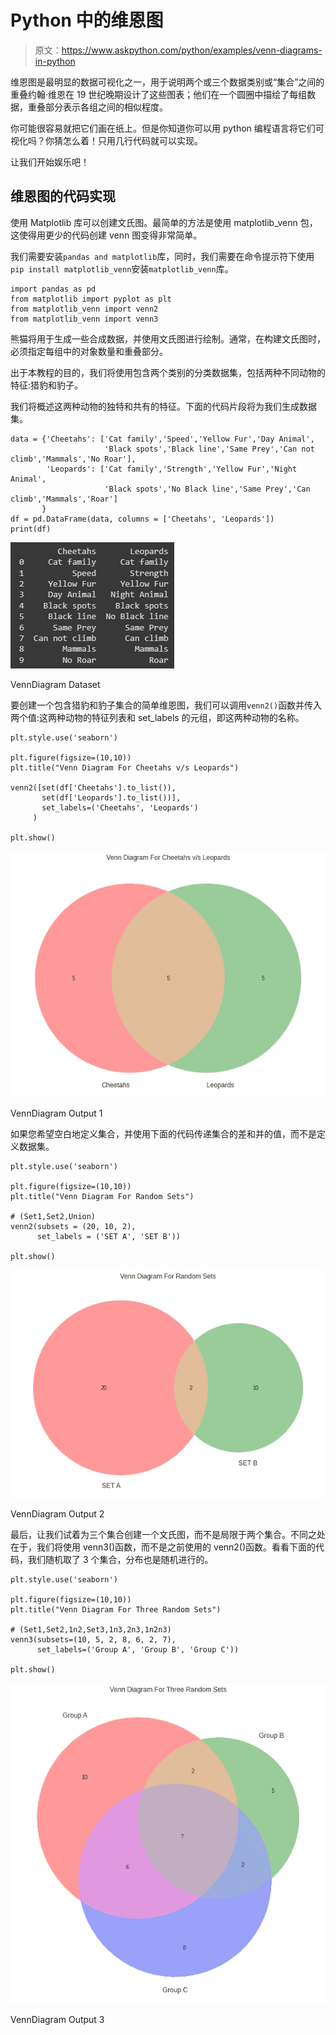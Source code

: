 # Python 中的维恩图

> 原文：<https://www.askpython.com/python/examples/venn-diagrams-in-python>

维恩图是最明显的数据可视化之一，用于说明两个或三个数据类别或“集合”之间的重叠约翰·维恩在 19 世纪晚期设计了这些图表；他们在一个圆圈中描绘了每组数据，重叠部分表示各组之间的相似程度。

你可能很容易就把它们画在纸上。但是你知道你可以用 python 编程语言将它们可视化吗？你猜怎么着！只用几行代码就可以实现。

让我们开始娱乐吧！

## 维恩图的代码实现

使用 Matplotlib 库可以创建文氏图。最简单的方法是使用 matplotlib_venn 包，这使得用更少的代码创建 venn 图变得非常简单。

我们需要安装`pandas and matplotlib`库，同时，我们需要在命令提示符下使用`pip install matplotlib_venn`安装`matplotlib_venn`库。

```
import pandas as pd
from matplotlib import pyplot as plt
from matplotlib_venn import venn2
from matplotlib_venn import venn3

```

熊猫将用于生成一些合成数据，并使用文氏图进行绘制。通常，在构建文氏图时，必须指定每组中的对象数量和重叠部分。

出于本教程的目的，我们将使用包含两个类别的分类数据集，包括两种不同动物的特征:猎豹和豹子。

我们将概述这两种动物的独特和共有的特征。下面的代码片段将为我们生成数据集。

```
data = {'Cheetahs': ['Cat family','Speed','Yellow Fur','Day Animal',
                     'Black spots','Black line','Same Prey','Can not climb','Mammals','No Roar'],
        'Leopards': ['Cat family','Strength','Yellow Fur','Night Animal',
                     'Black spots','No Black line','Same Prey','Can climb','Mammals','Roar']
       }
df = pd.DataFrame(data, columns = ['Cheetahs', 'Leopards'])
print(df)

```

![VennDiagram Dataset](img/f7b920974a10d11a758058525b6fd11d.png)

VennDiagram Dataset

要创建一个包含猎豹和豹子集合的简单维恩图，我们可以调用`venn2()`函数并传入两个值:这两种动物的特征列表和 set_labels 的元组，即这两种动物的名称。

```
plt.style.use('seaborn')

plt.figure(figsize=(10,10))
plt.title("Venn Diagram For Cheetahs v/s Leopards")

venn2([set(df['Cheetahs'].to_list()), 
       set(df['Leopards'].to_list())],
       set_labels=('Cheetahs', 'Leopards')
     )

plt.show()

```

![VennDiagram Output 1](img/d5b767392456588c733731ea2405b260.png)

VennDiagram Output 1

如果您希望空白地定义集合，并使用下面的代码传递集合的差和并的值，而不是定义数据集。

```
plt.style.use('seaborn')

plt.figure(figsize=(10,10))
plt.title("Venn Diagram For Random Sets")

# (Set1,Set2,Union)
venn2(subsets = (20, 10, 2), 
      set_labels = ('SET A', 'SET B'))

plt.show()

```

![VennDiagram Output 2](img/d628ed2acfa8c941bb969ce90297b5ad.png)

VennDiagram Output 2

最后，让我们试着为三个集合创建一个文氏图，而不是局限于两个集合。不同之处在于，我们将使用 venn3()函数，而不是之前使用的 venn2()函数。看看下面的代码，我们随机取了 3 个集合，分布也是随机进行的。

```
plt.style.use('seaborn')

plt.figure(figsize=(10,10))
plt.title("Venn Diagram For Three Random Sets")

# (Set1,Set2,1n2,Set3,1n3,2n3,1n2n3)
venn3(subsets=(10, 5, 2, 8, 6, 2, 7), 
      set_labels=('Group A', 'Group B', 'Group C'))

plt.show()

```

![VennDiagram Output 3](img/251c22f65a257a16c4b6277cd8a38c56.png)

VennDiagram Output 3